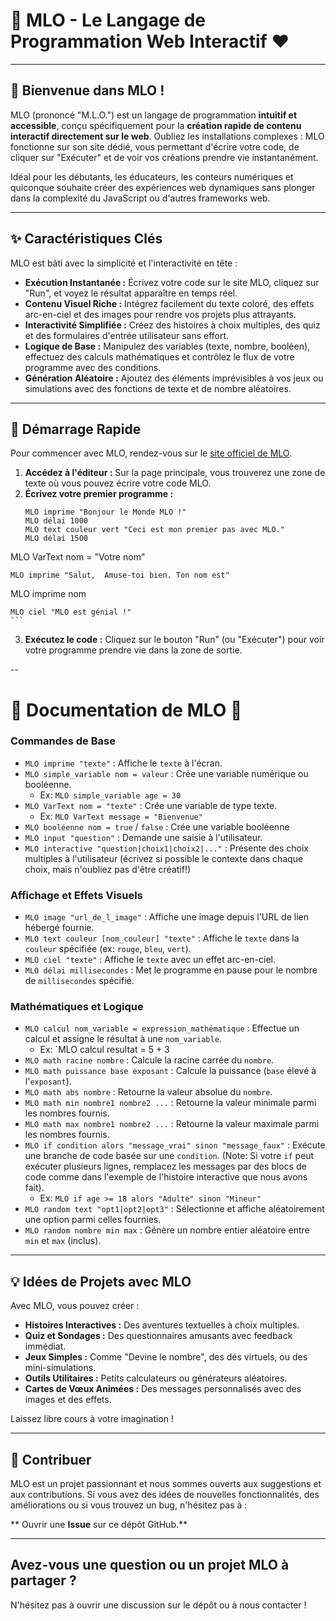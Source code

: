 # 🩷 MLO - Le Langage de Programmation Web Interactif ♥️

---

## 🚀 Bienvenue dans MLO !

MLO (prononcé "M.L.O.") est un langage de programmation **intuitif et accessible**, conçu spécifiquement pour la **création rapide de contenu interactif directement sur le web**. Oubliez les installations complexes : MLO fonctionne sur son site dédié, vous permettant d'écrire votre code, de cliquer sur "Exécuter" et de voir vos créations prendre vie instantanément.

Idéal pour les débutants, les éducateurs, les conteurs numériques et quiconque souhaite créer des expériences web dynamiques sans plonger dans la complexité du JavaScript ou d'autres frameworks web.

---

## ✨ Caractéristiques Clés

MLO est bâti avec la simplicité et l'interactivité en tête :

* **Exécution Instantanée :** Écrivez votre code sur le site MLO, cliquez sur "Run", et voyez le résultat apparaître en temps réel.
* **Contenu Visuel Riche :** Intégrez facilement du texte coloré, des effets arc-en-ciel et des images pour rendre vos projets plus attrayants.
* **Interactivité Simplifiée :** Créez des histoires à choix multiples, des quiz et des formulaires d'entrée utilisateur sans effort.
* **Logique de Base :** Manipulez des variables (texte, nombre, booléen), effectuez des calculs mathématiques et contrôlez le flux de votre programme avec des conditions.
* **Génération Aléatoire :** Ajoutez des éléments imprévisibles à vos jeux ou simulations avec des fonctions de texte et de nombre aléatoires.

---

## 📖 Démarrage Rapide

Pour commencer avec MLO, rendez-vous sur le [site officiel de MLO](https://mlo-code-m5z1rb0m.adaptive.ai/?_ogb=true&_evid=M2BzLrfqm86MpGC3).

1.  **Accédez à l'éditeur :** Sur la page principale, vous trouverez une zone de texte où vous pouvez écrire votre code MLO.
2.  **Écrivez votre premier programme :**
    ```
    MLO imprime "Bonjour le Monde MLO !"
    MLO délai 1000
    MLO text couleur vert "Ceci est mon premier pas avec MLO."
    MLO délai 1500
 MLO VarText nom = "Votre nom"
    
    MLO imprime "Salut,  Amuse-toi bien. Ton nom est"
MLO imprime nom

    MLO ciel "MLO est génial !"
    ```
    
3.  **Exécutez le code :** Cliquez sur le bouton "Run" (ou "Exécuter") pour voir votre programme prendre vie dans la zone de sortie.

--
# 🩵 Documentation de MLO 🩵

### Commandes de Base

* `MLO imprime "texte"` : Affiche le `texte` à l'écran.
* `MLO simple_variable nom = valeur` : Crée une variable numérique ou booléenne.
    * Ex: `MLO simple_variable age = 30`
* `MLO VarText nom = "texte"` : Crée une variable de type texte.
    * Ex: `MLO VarText message = "Bienvenue"`
* `MLO booléenne nom = true` / `false` : Crée une variable booléenne 
* `MLO input "question"` : Demande une saisie à l'utilisateur. 
* `MLO interactive "question|choix1|choix2|..."` : Présente des choix multiples à l'utilisateur (écrivez si possible le contexte dans chaque choix, mais n'oubliez pas d'être créatif!)

### Affichage et Effets Visuels

* `MLO image "url_de_l_image"` : Affiche une image depuis l'URL de lien hébergé fournie.
* `MLO text couleur [nom_couleur] "texte"` : Affiche le `texte` dans la `couleur` spécifiée (ex: `rouge`, `bleu`, `vert`).
* `MLO ciel "texte"` : Affiche le `texte` avec un effet arc-en-ciel.
* `MLO délai millisecondes` : Met le programme en pause pour le nombre de `millisecondes` spécifié.

### Mathématiques et Logique

* `MLO calcul nom_variable = expression_mathématique` : Effectue un calcul et assigne le résultat à une `nom_variable`.
    * Ex: `MLO calcul resultat = 5 + 3 
* `MLO math racine nombre` : Calcule la racine carrée du `nombre`.
* `MLO math puissance base exposant` : Calcule la puissance (`base` élevé à l'`exposant`).
* `MLO math abs nombre` : Retourne la valeur absolue du `nombre`.
* `MLO math min nombre1 nombre2 ...` : Retourne la valeur minimale parmi les nombres fournis.
* `MLO math max nombre1 nombre2 ...` : Retourne la valeur maximale parmi les nombres fournis.
* `MLO if condition alors "message_vrai" sinon "message_faux"` : Exécute une branche de code basée sur une `condition`. (Note: Si votre `if` peut exécuter plusieurs lignes, remplacez les messages par des blocs de code comme dans l'exemple de l'histoire interactive que nous avons fait).
    * Ex: `MLO if age >= 18 alors "Adulte" sinon "Mineur"`
* `MLO random text "opt1|opt2|opt3"` : Sélectionne et affiche aléatoirement une option parmi celles fournies.
* `MLO random nombre min max` : Génère un nombre entier aléatoire entre `min` et `max` (inclus).

---

## 💡 Idées de Projets avec MLO

Avec MLO, vous pouvez créer :

* **Histoires Interactives :** Des aventures textuelles à choix multiples.
* **Quiz et Sondages :** Des questionnaires amusants avec feedback immédiat.
* **Jeux Simples :** Comme "Devine le nombre", des dés virtuels, ou des mini-simulations.
* **Outils Utilitaires :** Petits calculateurs ou générateurs aléatoires.
* **Cartes de Vœux Animées :** Des messages personnalisés avec des images et des effets.

Laissez libre cours à votre imagination !

---

## 🤝 Contribuer

MLO est un projet passionnant et nous sommes ouverts aux suggestions et aux contributions. Si vous avez des idées de nouvelles fonctionnalités, des améliorations ou si vous trouvez un bug, n'hésitez pas à :

** Ouvrir une **Issue** sur ce dépôt GitHub.**

---

## Avez-vous une question ou un projet MLO à partager ?

N'hésitez pas à ouvrir une discussion sur le dépôt ou à nous contacter !
